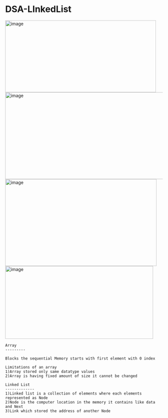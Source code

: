 # DSA-LInkedList

<img width="482" height="230" alt="image" src="https://github.com/user-attachments/assets/b2e83af4-d261-43c1-b80e-1231d1283b60" />
<img width="508" height="278" alt="image" src="https://github.com/user-attachments/assets/492754cf-03f2-4e5d-af29-e2993dfbd87a" />
<img width="484" height="278" alt="image" src="https://github.com/user-attachments/assets/0208b1da-a23b-4e01-ba34-8b092ef19f54" />
<img width="473" height="233" alt="image" src="https://github.com/user-attachments/assets/fc0bf82e-9bd4-4bcb-861d-4ae6b4046072" />



```
Array
---------

Blocks the sequential Memory starts with first element with 0 index

Limitations of an array
1)Array stored only same datatype values
2)Array is having fixed amount of size it cannot be changed

Linked List
-------------
1)Linked list is a collection of elements where each elements represented as Node
2)Node is the computer location in the memory it contains like data and Next
3)Link which stored the address of another Node



```
